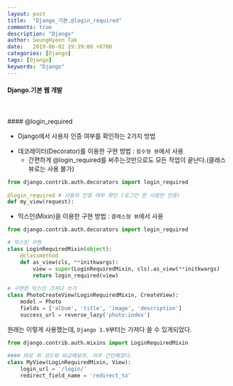 ```yaml
---
layout: post
title:  "Django_기본.@login_required"
comments: true
description: "Django"
author: SeungHyeon Tak
date:   2019-06-02 19:39:00 +0700
categories: [Django]
tags: [Django]
keywords: "Django"
---
```

#### Django.기본 웹 개발
<br>
<br>
#### @login_required

* Django에서 사용자 인증 여부를 확인하는 2가지 방법
 - 데코레이터(Decorator)를 이용한 구현 방법 : `함수형 뷰`에서 사용
   - 간편하게 @login_required를 써주는것만으로도 모든 작업이 끝난다.(클래스뷰로는 사용 불가)

```python
from django.contrib.auth.decorators import login_required
 
@login_required # 사용자 인증 여부 확인 (로그인 한 사람만 인증)
def my_view(request): 

```

- 믹스인(Mixin)을 이용한 구현 방법 : `클래스형 뷰`에서 사용

```python
from django.contrib.auth.decorators import login_required

# 믹스인 구현
class LoginRequiredMixin(object):
    @classmethod
    def as_view(cls, **initkwargs):
        view = super(LoginRequiredMixin, cls).as_view(**initkwargs)
        return login_required(view)
 
# 구현한 믹스인 가져다 쓰기
class PhotoCreateView(LoginRequiredMixin, CreateView):
    model = Photo
    fields = ['album', 'title', 'image', 'description']
    success_url = reverse_lazy('photo:index')
```

원래는 이렇게 사용했는데, `Django 1.9`부터는 가져다 쓸 수 있게되었다.

```python
from django.contrib.auth.mixins import LoginRequiredMixin
 
#### 바로 위 코드와 비교해보자. 아주 간단해졌다.
class MyView(LoginRequiredMixin, View):
    login_url = '/login/'
    redirect_field_name = 'redirect_to'
```
<br>
